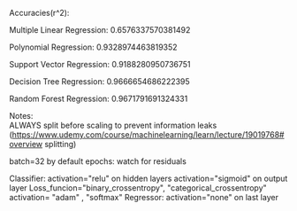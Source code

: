 Accuracies(r^2):

Multiple Linear Regression:  0.6576337570381492

Polynomial Regression:       0.9328974463819352

Support Vector Regression:   0.9188280950736751

Decision Tree Regression:    0.9666654686222395

Random Forest Regression:    0.9671791691324331




Notes:  
ALWAYS split before scaling to prevent information leaks (https://www.udemy.com/course/machinelearning/learn/lecture/19019768#overview splitting)

batch=32 by default
epochs: watch for residuals

Classifier:
  activation="relu" on hidden layers
  activation="sigmoid" on output layer
  Loss_funcion="binary_crossentropy", "categorical_crossentropy"  
  activation=  "adam"               , "softmax"
Regressor:
  activation="none" on last layer
